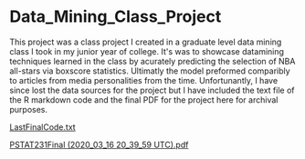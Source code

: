 # Data_Mining_Class_Project

This project was a class project I created in a graduate level data mining class I took in my junior year of college. It's was to showcase datamining techniques learned in the class by acurately predicting the selection of NBA all-stars via boxscore statistics. Ultimatly the model preformed comparibly to articles from media personalities from the time. Unfortunantly, I have since lost the data sources for the project but I have included the text file of the R markdown code and the final PDF for the project here for archival purposes.


[LastFinalCode.txt](https://github.com/camuhl/Data_Mining_Class_Project/files/7042322/LastFinalCode.txt)

[PSTAT231Final (2020_03_16 20_39_59 UTC).pdf](https://github.com/camuhl/Data_Mining_Class_Project/files/7042323/PSTAT231Final.2020_03_16.20_39_59.UTC.pdf)

